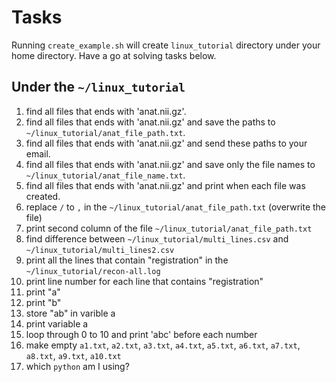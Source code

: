 # Tasks

Running `create_example.sh` will create `linux_tutorial` directory under your
home directory. Have a go at solving tasks below.

Under the `~/linux_tutorial`
----------------------------
1. find all files that ends with 'anat.nii.gz'.
2. find all files that ends with 'anat.nii.gz' and save the paths to `~/linux_tutorial/anat_file_path.txt`.
3. find all files that ends with 'anat.nii.gz' and send these paths to your email.
4. find all files that ends with 'anat.nii.gz' and save only the file names to `~/linux_tutorial/anat_file_name.txt`.
5. find all files that ends with 'anat.nii.gz' and print when each file was created.
6. replace `/` to `,` in the `~/linux_tutorial/anat_file_path.txt` (overwrite the file)
7. print second column of the file `~/linux_tutorial/anat_file_path.txt`
8. find difference between `~/linux_tutorial/multi_lines.csv` and `~/linux_tutorial/multi_lines2.csv` 
9. print all the lines that contain "registration" in the `~/linux_tutorial/recon-all.log`
10. print line number for each line that contains "registration"
11. print "a"
12. print "b"
13. store "ab" in varible a
14. print variable a
15. loop through 0 to 10 and print 'abc' before each number
16. make empty `a1.txt`, `a2.txt`, `a3.txt`, `a4.txt`, `a5.txt`, `a6.txt`, `a7.txt`, `a8.txt`, `a9.txt`, `a10.txt`
17. which `python` am I using?

